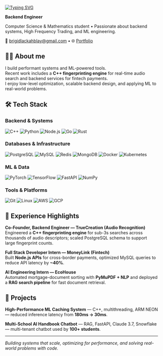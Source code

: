 [![Typing SVG](https://readme-typing-svg.herokuapp.com?font=Fira+Code&size=28&duration=3000&pause=1000&color=36BCF7&vCenter=true&width=435&lines=Hi+%F0%9F%91%8B+I'm+Brigidi+Blay;AI+Engineer;Backend+Engineer)](https://git.io/typing-svg)

**Backend Engineer**

Computer Science & Mathematics student • Passionate about backend systems, High Frequency Trading, and ML engineering.

📧 [brigidlackahblay@gmail.com](mailto:brigidlackahblay@gmail.com) • 🌐 [Portfolio](your-portfolio-link)

## 👨‍💻 About me

I build performant systems and ML-powered tools.  
Recent work includes a **C++ fingerprinting engine** for real-time audio search and backend services for fintech payments.  
I enjoy low-level optimization, scalable backend design, and applying ML to real-world problems.

## 🛠️ Tech Stack

### Backend & Systems

![C++](https://skillicons.dev/icons?i=cpp)
![Python](https://skillicons.dev/icons?i=python)
![Node.js](https://skillicons.dev/icons?i=nodejs)
![Go](https://skillicons.dev/icons?i=go)
![Rust](https://skillicons.dev/icons?i=rust)

### Databases & Infrastructure

![PostgreSQL](https://skillicons.dev/icons?i=postgresql)
![MySQL](https://skillicons.dev/icons?i=mysql)
![Redis](https://skillicons.dev/icons?i=redis)
![MongoDB](https://skillicons.dev/icons?i=mongodb)
![Docker](https://skillicons.dev/icons?i=docker)
![Kubernetes](https://skillicons.dev/icons?i=kubernetes)

### ML & Data

![PyTorch](https://skillicons.dev/icons?i=pytorch)
![TensorFlow](https://skillicons.dev/icons?i=tensorflow)
![FastAPI](https://skillicons.dev/icons?i=fastapi)
![NumPy](https://skillicons.dev/icons?i=numpy)

### Tools & Platforms

![Git](https://skillicons.dev/icons?i=git)
![Linux](https://skillicons.dev/icons?i=linux)
![AWS](https://skillicons.dev/icons?i=aws)
![GCP](https://skillicons.dev/icons?i=gcp)

## 💼 Experience Highlights

**Co-Founder, Backend Engineer — TrueCreation (Audio Recognition)**  
Engineered a **C++ fingerprinting engine** for sub-3s searches across thousands of audio descriptors; scaled PostgreSQL schema to support large fingerprint counts.

**Full Stack Developer Intern — MoneyLink (Fintech)**  
Built **Node.js APIs** for cross-border payments, optimized MySQL queries to reduce API latency by **~40%**.

**AI Engineering Intern — EcoHouse**  
Automated mortgage-document sorting with **PyMuPDF + NLP** and deployed a **RAG search pipeline** for fast document retrieval.

## 🚀 Projects

**High-Performance ML Caching System** — C++, multithreading, ARM NEON — reduced inference latency from **180ms → 30ms**.

**Multi-School AI Handbook Chatbot** — RAG, FastAPI, Claude 3.7, Snowflake — multi-tenant chatbot used by **100+ students**.

---

_Building systems that scale, optimizing for performance, and solving real-world problems with code._

